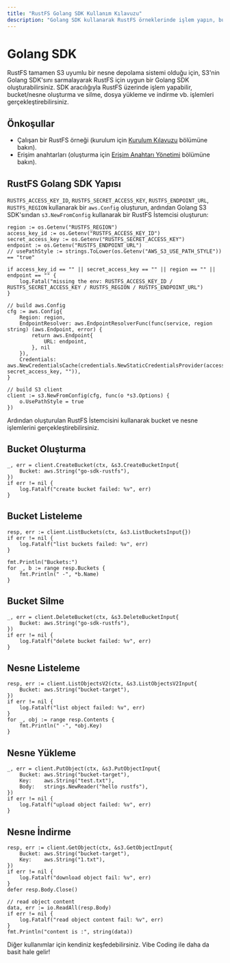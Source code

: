 ```yaml
---
title: "RustFS Golang SDK Kullanım Kılavuzu"
description: "Golang SDK kullanarak RustFS örneklerinde işlem yapın, bucket ve nesnelerin oluşturulması ve silinmesi dahil."
---
```


# Golang SDK

RustFS tamamen S3 uyumlu bir nesne depolama sistemi olduğu için, S3'nin Golang SDK'sını sarmalayarak RustFS için uygun bir Golang SDK oluşturabilirsiniz. SDK aracılığıyla RustFS üzerinde işlem yapabilir, bucket/nesne oluşturma ve silme, dosya yükleme ve indirme vb. işlemleri gerçekleştirebilirsiniz.

## Önkoşullar

- Çalışan bir RustFS örneği (kurulum için [Kurulum Kılavuzu](../../installation/index.md) bölümüne bakın).
- Erişim anahtarları (oluşturma için [Erişim Anahtarı Yönetimi](../../administration/iam/access-token.md) bölümüne bakın).

## RustFS Golang SDK Yapısı

`RUSTFS_ACCESS_KEY_ID`, `RUSTFS_SECRET_ACCESS_KEY`, `RUSTFS_ENDPOINT_URL`, `RUSTFS_REGION` kullanarak bir `aws.Config` oluşturun, ardından Golang S3 SDK'sından `s3.NewFromConfig` kullanarak bir RustFS İstemcisi oluşturun:

```
region := os.Getenv("RUSTFS_REGION")
access_key_id := os.Getenv("RUSTFS_ACCESS_KEY_ID")
secret_access_key := os.Getenv("RUSTFS_SECRET_ACCESS_KEY")
endpoint := os.Getenv("RUSTFS_ENDPOINT_URL")
// usePathStyle := strings.ToLower(os.Getenv("AWS_S3_USE_PATH_STYLE")) == "true"

if access_key_id == "" || secret_access_key == "" || region == "" || endpoint == "" {
    log.Fatal("missing the env: RUSTFS_ACCESS_KEY_ID / RUSTFS_SECRET_ACCESS_KEY / RUSTFS_REGION / RUSTFS_ENDPOINT_URL")
}

// build aws.Config
cfg := aws.Config{
    Region: region,
    EndpointResolver: aws.EndpointResolverFunc(func(service, region string) (aws.Endpoint, error) {
        return aws.Endpoint{
            URL: endpoint,
        }, nil
    }),
    Credentials: aws.NewCredentialsCache(credentials.NewStaticCredentialsProvider(access_key_id, secret_access_key, "")),
}

// build S3 client
client := s3.NewFromConfig(cfg, func(o *s3.Options) {
    o.UsePathStyle = true
})
```

Ardından oluşturulan RustFS İstemcisini kullanarak bucket ve nesne işlemlerini gerçekleştirebilirsiniz.

## Bucket Oluşturma

```
_, err = client.CreateBucket(ctx, &s3.CreateBucketInput{
    Bucket: aws.String("go-sdk-rustfs"),
})
if err != nil {
    log.Fatalf("create bucket failed: %v", err)
}
```

## Bucket Listeleme

```
resp, err := client.ListBuckets(ctx, &s3.ListBucketsInput{})
if err != nil {
    log.Fatalf("list buckets failed: %v", err)
}

fmt.Println("Buckets:")
for _, b := range resp.Buckets {
    fmt.Println(" -", *b.Name)
}
```

## Bucket Silme

```
_, err = client.DeleteBucket(ctx, &s3.DeleteBucketInput{
    Bucket: aws.String("go-sdk-rustfs"),
})
if err != nil {
    log.Fatalf("delete bucket failed: %v", err)
}
```

## Nesne Listeleme

```
resp, err := client.ListObjectsV2(ctx, &s3.ListObjectsV2Input{
    Bucket: aws.String("bucket-target"),
})
if err != nil {
    log.Fatalf("list object failed: %v", err)
}
for _, obj := range resp.Contents {
    fmt.Println(" -", *obj.Key)
}
```

## Nesne Yükleme

```
_, err = client.PutObject(ctx, &s3.PutObjectInput{
    Bucket: aws.String("bucket-target"),
    Key:    aws.String("test.txt"),
    Body:   strings.NewReader("hello rustfs"),
})
if err != nil {
    log.Fatalf("upload object failed: %v", err)
}
```

## Nesne İndirme

```
resp, err := client.GetObject(ctx, &s3.GetObjectInput{
    Bucket: aws.String("bucket-target"),
    Key:    aws.String("1.txt"),
})
if err != nil {
    log.Fatalf("download object fail: %v", err)
}
defer resp.Body.Close()

// read object content
data, err := io.ReadAll(resp.Body)
if err != nil {
    log.Fatalf("read object content fail: %v", err)
}
fmt.Println("content is :", string(data))
```

Diğer kullanımlar için kendiniz keşfedebilirsiniz. Vibe Coding ile daha da basit hale gelir!
